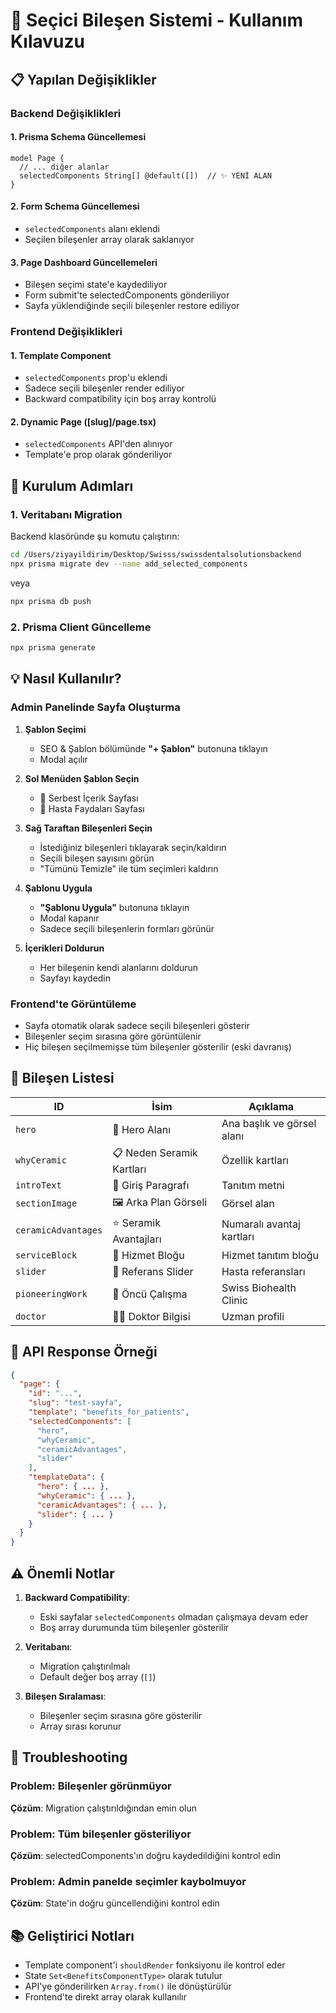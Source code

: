 # 🎯 Seçici Bileşen Sistemi - Kullanım Kılavuzu

## 📋 Yapılan Değişiklikler

### Backend Değişiklikleri

#### 1. **Prisma Schema Güncellemesi**
```prisma
model Page {
  // ... diğer alanlar
  selectedComponents String[] @default([])  // ✨ YENİ ALAN
}
```

#### 2. **Form Schema Güncellemesi**
- `selectedComponents` alanı eklendi
- Seçilen bileşenler array olarak saklanıyor

#### 3. **Page Dashboard Güncellemeleri**
- Bileşen seçimi state'e kaydediliyor
- Form submit'te selectedComponents gönderiliyor
- Sayfa yüklendiğinde seçili bileşenler restore ediliyor

### Frontend Değişiklikleri

#### 1. **Template Component**
- `selectedComponents` prop'u eklendi
- Sadece seçili bileşenler render ediliyor
- Backward compatibility için boş array kontrolü

#### 2. **Dynamic Page ([slug]/page.tsx)**
- `selectedComponents` API'den alınıyor
- Template'e prop olarak gönderiliyor

## 🚀 Kurulum Adımları

### 1. Veritabanı Migration

Backend klasöründe şu komutu çalıştırın:

```bash
cd /Users/ziyayildirim/Desktop/Swisss/swissdentalsolutionsbackend
npx prisma migrate dev --name add_selected_components
```

veya

```bash
npx prisma db push
```

### 2. Prisma Client Güncelleme

```bash
npx prisma generate
```

## 💡 Nasıl Kullanılır?

### Admin Panelinde Sayfa Oluşturma

1. **Şablon Seçimi**
   - SEO & Şablon bölümünde **"+ Şablon"** butonuna tıklayın
   - Modal açılır

2. **Sol Menüden Şablon Seçin**
   - 📄 Serbest İçerik Sayfası
   - 🏥 Hasta Faydaları Sayfası

3. **Sağ Taraftan Bileşenleri Seçin**
   - İstediğiniz bileşenleri tıklayarak seçin/kaldırın
   - Seçili bileşen sayısını görün
   - "Tümünü Temizle" ile tüm seçimleri kaldırın

4. **Şablonu Uygula**
   - **"Şablonu Uygula"** butonuna tıklayın
   - Modal kapanır
   - Sadece seçili bileşenlerin formları görünür

5. **İçerikleri Doldurun**
   - Her bileşenin kendi alanlarını doldurun
   - Sayfayı kaydedin

### Frontend'te Görüntüleme

- Sayfa otomatik olarak sadece seçili bileşenleri gösterir
- Bileşenler seçim sırasına göre görüntülenir
- Hiç bileşen seçilmemişse tüm bileşenler gösterilir (eski davranış)

## 🎨 Bileşen Listesi

| ID | İsim | Açıklama |
|---|---|---|
| `hero` | 🎯 Hero Alanı | Ana başlık ve görsel alanı |
| `whyCeramic` | 📋 Neden Seramik Kartları | Özellik kartları |
| `introText` | 📝 Giriş Paragrafı | Tanıtım metni |
| `sectionImage` | 🖼️ Arka Plan Görseli | Görsel alan |
| `ceramicAdvantages` | ⭐ Seramik Avantajları | Numaralı avantaj kartları |
| `serviceBlock` | 🏥 Hizmet Bloğu | Hizmet tanıtım bloğu |
| `slider` | 💬 Referans Slider | Hasta referansları |
| `pioneeringWork` | 🚀 Öncü Çalışma | Swiss Biohealth Clinic |
| `doctor` | 👨‍⚕️ Doktor Bilgisi | Uzman profili |

## 📝 API Response Örneği

```json
{
  "page": {
    "id": "...",
    "slug": "test-sayfa",
    "template": "benefits_for_patients",
    "selectedComponents": [
      "hero",
      "whyCeramic",
      "ceramicAdvantages",
      "slider"
    ],
    "templateData": {
      "hero": { ... },
      "whyCeramic": { ... },
      "ceramicAdvantages": { ... },
      "slider": { ... }
    }
  }
}
```

## ⚠️ Önemli Notlar

1. **Backward Compatibility**: 
   - Eski sayfalar `selectedComponents` olmadan çalışmaya devam eder
   - Boş array durumunda tüm bileşenler gösterilir

2. **Veritabanı**:
   - Migration çalıştırılmalı
   - Default değer boş array (`[]`)

3. **Bileşen Sıralaması**:
   - Bileşenler seçim sırasına göre gösterilir
   - Array sırası korunur

## 🐛 Troubleshooting

### Problem: Bileşenler görünmüyor
**Çözüm**: Migration çalıştırıldığından emin olun

### Problem: Tüm bileşenler gösteriliyor
**Çözüm**: selectedComponents'ın doğru kaydedildiğini kontrol edin

### Problem: Admin panelde seçimler kaybolmuyor
**Çözüm**: State'in doğru güncellendiğini kontrol edin

## 📚 Geliştirici Notları

- Template component'i `shouldRender` fonksiyonu ile kontrol eder
- State `Set<BenefitsComponentType>` olarak tutulur
- API'ye gönderilirken `Array.from()` ile dönüştürülür
- Frontend'te direkt array olarak kullanılır
